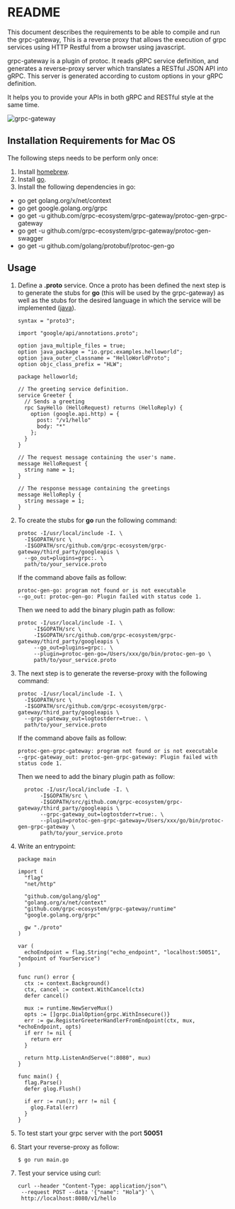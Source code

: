 # README

This document describes the requirements to be able to compile and run the grpc-gateway, This is a reverse proxy that
allows the execution of grpc services using HTTP Restful from a browser using javascript.

grpc-gateway is a plugin of protoc. It reads gRPC service definition, and generates a reverse-proxy server which 
translates a RESTful JSON API into gRPC. This server is generated according to custom options in your gRPC definition.

It helps you to provide your APIs in both gRPC and RESTful style at the same time.


![grpc-gateway](https://docs.google.com/drawings/d/12hp4CPqrNPFhattL_cIoJptFvlAqm5wLQ0ggqI5mkCg/pub?w=749&h=370)

## Installation Requirements for Mac OS

The following steps needs to be perform only once:

1. Install [homebrew](https://docs.brew.sh/Installation).
2. Install [go](https://golang.org/dl).
3. Install the following dependencies in go:
 - go get golang.org/x/net/context
 - go get google.golang.org/grpc
 - go get -u github.com/grpc-ecosystem/grpc-gateway/protoc-gen-grpc-gateway
 - go get -u github.com/grpc-ecosystem/grpc-gateway/protoc-gen-swagger
 - go get -u github.com/golang/protobuf/protoc-gen-go

## Usage

1. Define a <b>.proto</b> service. Once a proto has been defined the next step is to generate the stubs for <b>go</b> 
(this will be used by the grpc-gateway) as well as the stubs for the desired language in which the service will be 
implemented ([java](https://grpc.io/docs/tutorials/basic/java.html)).
   ```
   syntax = "proto3";
   
   import "google/api/annotations.proto";
   
   option java_multiple_files = true;
   option java_package = "io.grpc.examples.helloworld";
   option java_outer_classname = "HelloWorldProto";
   option objc_class_prefix = "HLW";
   
   package helloworld;
   
   // The greeting service definition.
   service Greeter {
     // Sends a greeting
     rpc SayHello (HelloRequest) returns (HelloReply) {
       option (google.api.http) = {
         post: "/v1/hello"
         body: "*"
       };
     }
   }
   
   // The request message containing the user's name.
   message HelloRequest {
     string name = 1;
   }
   
   // The response message containing the greetings
   message HelloReply {
     string message = 1;
   }
   ```

2. To create the stubs for <b>go</b> run the following command:
   ```
   protoc -I/usr/local/include -I. \
     -I$GOPATH/src \
     -I$GOPATH/src/github.com/grpc-ecosystem/grpc-gateway/third_party/googleapis \
     --go_out=plugins=grpc:. \
     path/to/your_service.proto
    ```
   If the command above fails as follow:
   ```
   protoc-gen-go: program not found or is not executable
   --go_out: protoc-gen-go: Plugin failed with status code 1.
   ```
    Then we need to add the binary plugin path as follow:
    ```
    protoc -I/usr/local/include -I. \
         -I$GOPATH/src \
         -I$GOPATH/src/github.com/grpc-ecosystem/grpc-gateway/third_party/googleapis \
         --go_out=plugins=grpc:. \
         --plugin=protoc-gen-go=/Users/xxx/go/bin/protoc-gen-go \
         path/to/your_service.proto
    ```
3. The next step is to generate the reverse-proxy with the following command:
   ```
   protoc -I/usr/local/include -I. \
     -I$GOPATH/src \
     -I$GOPATH/src/github.com/grpc-ecosystem/grpc-gateway/third_party/googleapis \
     --grpc-gateway_out=logtostderr=true:. \
     path/to/your_service.proto
   ```
   If the command above fails as follow:
   ```
   protoc-gen-grpc-gateway: program not found or is not executable
   --grpc-gateway_out: protoc-gen-grpc-gateway: Plugin failed with status code 1.
   ```
   Then we need to add the binary plugin path as follow:
   ```
     protoc -I/usr/local/include -I. \
          -I$GOPATH/src \
          -I$GOPATH/src/github.com/grpc-ecosystem/grpc-gateway/third_party/googleapis \
          --grpc-gateway_out=logtostderr=true:. \
          --plugin=protoc-gen-grpc-gateway=/Users/xxx/go/bin/protoc-gen-grpc-gateway \
          path/to/your_service.proto
   ```

4. Write an entrypoint:
   ```
   package main
   
   import (
     "flag"
     "net/http"
   
     "github.com/golang/glog"
     "golang.org/x/net/context"
     "github.com/grpc-ecosystem/grpc-gateway/runtime"
     "google.golang.org/grpc"
   
     gw "./proto"
   )
   
   var (
     echoEndpoint = flag.String("echo_endpoint", "localhost:50051", "endpoint of YourService")
   )
   
   func run() error {
     ctx := context.Background()
     ctx, cancel := context.WithCancel(ctx)
     defer cancel()
   
     mux := runtime.NewServeMux()
     opts := []grpc.DialOption{grpc.WithInsecure()}
     err := gw.RegisterGreeterHandlerFromEndpoint(ctx, mux, *echoEndpoint, opts)
     if err != nil {
       return err
     }
   
     return http.ListenAndServe(":8080", mux)
   }
   
   func main() {
     flag.Parse()
     defer glog.Flush()
   
     if err := run(); err != nil {
       glog.Fatal(err)
     }
   }
   ```

5. To test start your grpc server with the port <b>50051</b>

6. Start your reverse-proxy as follow:
   ```
   $ go run main.go 
   ```
7. Test your service using curl:
   ```
   curl --header "Content-Type: application/json"\
    --request POST --data '{"name": "Hola"}' \
    http://localhost:8080/v1/hello
   ```
